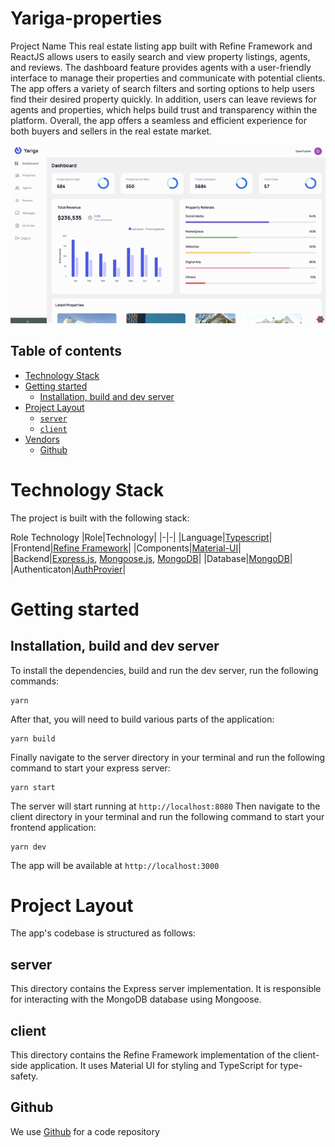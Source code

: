 # Yariga-properties

Project Name
This real estate listing app built with Refine Framework and ReactJS allows users to easily search and view property listings, agents, and reviews. The dashboard feature provides agents with a user-friendly interface to manage their properties and communicate with potential clients. The app offers a variety of search filters and sorting options to help users find their desired property quickly. In addition, users can leave reviews for agents and properties, which helps build trust and transparency within the platform. Overall, the app offers a seamless and efficient experience for both buyers and sellers in the real estate market.

![Yariga](./client/src/assets/Yariga_main.png)

## Table of contents <!-- omit in toc -->
- [Technology Stack](#technology-stack)
- [Getting started](#getting-started)
  - [Installation, build and dev server](#installation-build-and-dev-server)
- [Project Layout](#project-layout)
  - [`server`](#server)
  - [`client`](#client)
- [Vendors](#vendors)
  - [Github](#github)
  

# Technology Stack
The project is built with the following stack:

Role	Technology
|Role|Technology|
|-|-|
|Language|[Typescript]()|
|Frontend|[Refine Framework](https://refine.dev/docs)|
|Components|[Material-UI](https://material-ui.com/)|
|Backend|[Express.js](https://nextjs.org), [Mongoose.js](https://mongoosejs.com), [MongoDB](https://www.mongodb.com)|
|Database|[MongoDB](https://www.mongodb.com)|
|Authenticaton|[AuthProvier](https://refine.dev/docs/api-reference/core/providers/auth-provider/)| 

# Getting started
## Installation, build and dev server
To install the dependencies, build and run the dev server, run the following commands:


```
yarn
```

After that, you will need to build various parts of the application:
```
yarn build
```
Finally navigate to the server directory in your terminal and run the following command to start your express server:
```
yarn start
```
The server will start running at ```http://localhost:8080```
Then navigate to the client directory in your terminal and run the following command to start your frontend application:
```
yarn dev
```

The app will be available at ```http://localhost:3000```

# Project Layout
The app's codebase is structured as follows:

## server
This directory contains the Express server implementation. It is responsible for interacting with the MongoDB database using Mongoose.

## client
This directory contains the Refine Framework implementation of the client-side application. It uses Material UI for styling and TypeScript for type-safety.

## Github

We use [Github](https://github.com) for a code repository
